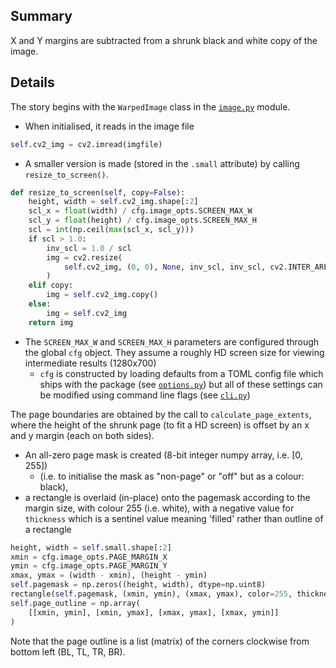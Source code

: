 ## Summary

X and Y margins are subtracted from a shrunk black and white copy of the image.

## Details

The story begins with the `WarpedImage` class in the
[`image.py`](https://github.com/lmmx/page-dewarp/blob/master/src/page_dewarp/image.py) module.

- When initialised, it reads in the image file

```py
self.cv2_img = cv2.imread(imgfile)
```

- A smaller version is made (stored in the `.small` attribute) by calling `resize_to_screen()`.

```py
def resize_to_screen(self, copy=False):
    height, width = self.cv2_img.shape[:2]
    scl_x = float(width) / cfg.image_opts.SCREEN_MAX_W
    scl_y = float(height) / cfg.image_opts.SCREEN_MAX_H
    scl = int(np.ceil(max(scl_x, scl_y)))
    if scl > 1.0:
        inv_scl = 1.0 / scl
        img = cv2.resize(
            self.cv2_img, (0, 0), None, inv_scl, inv_scl, cv2.INTER_AREA
        )
    elif copy:
        img = self.cv2_img.copy()
    else:
        img = self.cv2_img
    return img
```

- The `SCREEN_MAX_W` and `SCREEN_MAX_H` parameters are configured through the global
  `cfg` object. They assume a roughly HD screen size for viewing intermediate results (1280x700)
  - `cfg` is constructed by loading defaults from a TOML config file which ships with the package
    (see [`options.py`](https://github.com/lmmx/page-dewarp/blob/master/src/page_dewarp/options.py))
    but all of these settings can be modified using command line flags
    (see [`cli.py`](https://github.com/lmmx/page-dewarp/blob/master/src/page_dewarp/cli.py))

The page boundaries are obtained by the call to `calculate_page_extents`, where the height of the
shrunk page (to fit a HD screen) is offset by an x and y margin (each on both sides).

- An all-zero page mask is created (8-bit integer numpy array, i.e. $[0,255]$)
  - (i.e. to initialise the mask as "non-page" or "off" but as a colour: black),
- a rectangle is overlaid (in-place) onto the pagemask according to the margin size,
  with colour $255$ (i.e. white), with a negative value for `thickness` which is a
  sentinel value meaning 'filled' rather than outline of a rectangle

```py
height, width = self.small.shape[:2]
xmin = cfg.image_opts.PAGE_MARGIN_X
ymin = cfg.image_opts.PAGE_MARGIN_Y
xmax, ymax = (width - xmin), (height - ymin)
self.pagemask = np.zeros((height, width), dtype=np.uint8)
rectangle(self.pagemask, (xmin, ymin), (xmax, ymax), color=255, thickness=-1)
self.page_outline = np.array(
    [[xmin, ymin], [xmin, ymax], [xmax, ymax], [xmax, ymin]]
)
```

Note that the page outline is a list (matrix) of the corners
clockwise from bottom left (BL, TL, TR, BR).
